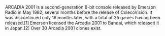 ARCADIA 2001 is a second-generation 8-bit console released by Emerson Radio in May 1982, several months before the release of ColecoVision. It was discontinued only 18 months later, with a total of 35 games having been released.[1] Emerson licensed the Arcadia 2001 to Bandai, which released it in Japan.[2] Over 30 Arcadia 2001 clones exist.
